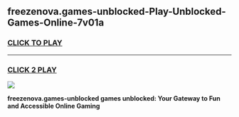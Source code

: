 
## freezenova.games-unblocked-Play-Unblocked-Games-Online-7v01a
<h3>
<a href="https://premium76.site?title=freezenova.games-unblocked&ref=25A">CLICK TO PLAY</a></h3>
<hr>

<h3>
<a href="https://premium76.site?title=freezenova.games-unblocked&ref=25A">CLICK 2 PLAY</a>
  
</h3>

<a href="https://premium76.site?title=freezenova.games-unblocked&ref=25A"><img src="https://clearcache.store/games.png"></a>


**freezenova.games-unblocked games unblocked: Your Gateway to Fun and Accessible Online Gaming**
